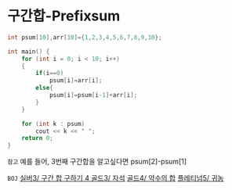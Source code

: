 # 구간합-Prefixsum

```c++
int psum[10],arr[10]={1,2,3,4,5,6,7,8,9,10};

int main() {
	for (int i = 0; i < 10; i++)
	{
		if(i==0)
			psum[i]=arr[i];
		else{
			psum[i]=psum[i-1]+arr[i];
		}
	}

	for (int k : psum)
		cout << k << " ";
	return 0;
}
```

`참고`
예를 들어, 3번째 구간합을 알고싶다면 psum[2]-psum[1]

`BOJ`
[실버3/ 구간 합 구하기 4 ](https://www.acmicpc.net/problem/11659)
[골드3/ 자석](https://www.acmicpc.net/problem/28303)
[골드4/ 약수의 합](https://www.acmicpc.net/problem/17425)
[플레티넘5/ 귀농](https://www.acmicpc.net/problem/1184)
